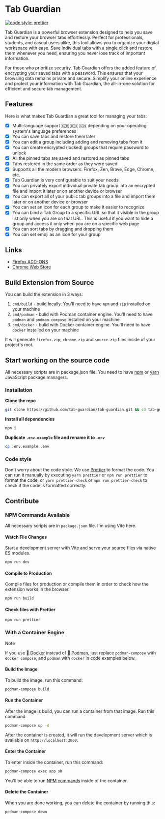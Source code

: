 # Tab Guardian
[![code style: prettier](https://img.shields.io/badge/code_style-prettier-ff69b4.svg?style=flat-square)](https://github.com/prettier/prettier)

Tab Guardian is a powerful browser extension designed to help you save and restore your browser tabs effortlessly. Perfect for professionals, students, and casual users alike, this tool allows you to organize your digital workspace with ease. Save individual tabs with a single click and restore them whenever you need, ensuring you never lose track of important information.

For those who prioritize security, Tab Guardian offers the added feature of encrypting your saved tabs with a password. This ensures that your browsing data remains private and secure. Simplify your online experience and protect your information with Tab Guardian, the all-in-one solution for efficient and secure tab management.

## Features
Here is what makes Tab Guardian a great tool for managing your tabs:

- [x] Multi-language support 🇬🇧 🇷🇺 🇨🇳 depending on your operating system's language preferences
- [x] You can save tabs and restore them later
- [x] You can edit a group including adding and removing tabs from it
- [x] You can create encrypted (locked) groups that require password to unlock
- [x] All the pinned tabs are saved and restored as pinned tabs
- [x] Tabs restored in the same order as they were saved
- [x] Supports all the modern browsers: Firefox, Zen, Brave, Edge, Chrome, etc.
- [x] Tab Guardian is very configurable to suit your needs
- [x] You can privately export individual private tab group into an encrypted file and import it later or on another device or browser
- [x] You can export all of your public tab groups into a file and import them later or on another device or browser
- [x] You can set an icon for each group to make it easier to recognize
- [x] You can bind a Tab Group to a specific URL so that it visible in the group list only when you are on that URL. This is useful if you want to hide a group and access it only when you are on a specific web page
- [x] You can sort tabs by dragging and dropping them
- [x] You can set emoji as an icon for your group

## Links
- [Firefox ADD-ONS](https://addons.mozilla.org/firefox/addon/tab-guardian/)
- [Chrome Web Store](https://chromewebstore.google.com/detail/tab-guardian/kjdklkfpliphcbnphmfhalllclfieojp)

## Build Extension from Source
You can build the extension in 3 ways:
1. `cmd/build` - build locally. You'll need to have `npm` and `zip` installed on your machine
2. `cmd/podman` - bulid with Podman container engine. You'll need to have `podman` and `podman-compose` installed on your machine
3. `cmd/docker` - bulid with Docker container engine. You'll need to have `docker` installed on your machine

It will generate `firefox.zip`, `chrome.zip` and `source.zip` files inside of your project's root.

## Start working on the source code
All necessary scripts are in package.json file. You need to have [npm](https://www.npmjs.com/) or [yarn](https://yarnpkg.com/lang/en/) JavaScript package managers.

### Installation
**Clone the repo**
```bash
git clone https://github.com/tab-guardian/tab-guardian.git && cd tab-guardian
```

**Install all dependencies**
```bash
npm i
```

**Duplicate `.env.example` file and rename it to `.env`**
```bash
cp .env.example .env
```

### Code style
Don't worry about the code style. We use [Prettier](https://prettier.io/) to format the code. You can run it manually by executing `yarn prettier` or `npm run prettier` to format the code, or `yarn prettier-check` or `npm run prettier-check` to check if the code is formatted correctly.

## Contribute
### NPM Commands Available
All necessary scripts are in `package.json` file. I'm using Vite here.

#### Watch File Changes
Start a development server with Vite and serve your source files via native ES modules.
```bash
npm run dev
```

#### Compile to Production
Compile files for production or compile them in order to check how the extension works in the browser.
```bash
npm run build
```

#### Check files with Prettier
```bash
npm run prettier
```

### With a Container Engine
> [!NOTE]
> If you use [🐳 Docker](https://app.docker.com/) instead of [🦦 Podman](https://podman.io/), just replace `podman-compose` with `docker compose`, and `podman` with `docker` in code examples below.

#### Build the Image
To build the image, run this command:
```bash
podman-compose build
```

#### Run the Container
After the image is build, you can run a container from that image. Run this command:
```bash
podman-compose up -d
```

After the container is created, it will run the development server which is available on `http://localhost:3000`.

#### Enter the Container
To enter inside the container, run this command:
```bash
podman-compose exec app sh
```

You'll be able to run [NPM commands](#npm-commands-available) inside of the container.

#### Delete the Container
When you are done working, you can delete the container by running this:
```bash
podman-compose down
```
